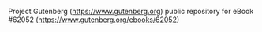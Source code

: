 Project Gutenberg (https://www.gutenberg.org) public repository for eBook #62052 (https://www.gutenberg.org/ebooks/62052)
